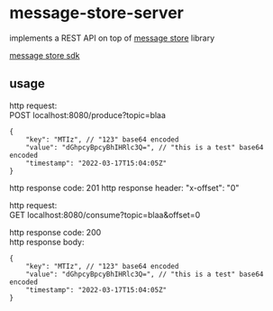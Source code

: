 # message-store-server

implements a REST API on top of [message store](https://github.com/mmcnicol/message-store) library

[message store sdk](https://github.com/mmcnicol/message-store-sdk)

## usage

http request:  
POST localhost:8080/produce?topic=blaa
```
{
    "key": "MTIz", // "123" base64 encoded
    "value": "dGhpcyBpcyBhIHRlc3Q=", // "this is a test" base64 encoded
    "timestamp": "2022-03-17T15:04:05Z"
}
```

http response code: 201
http response header: "x-offset": "0" 


http request:  
GET localhost:8080/consume?topic=blaa&offset=0

http response code: 200  
http response body:
```
{
    "key": "MTIz", // "123" base64 encoded
    "value": "dGhpcyBpcyBhIHRlc3Q=", // "this is a test" base64 encoded
    "timestamp": "2022-03-17T15:04:05Z"
}
```
